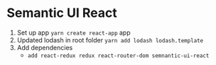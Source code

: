 # Semantic UI React


1) Set up app `yarn create react-app` app
2) Updated lodash in root folder `yarn add lodash lodash.template `
3) Add dependencies 
    - `add react-redux redux react-router-dom semnantic-ui-react`

